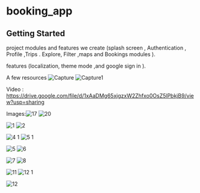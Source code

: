 # booking_app



## Getting Started

project modules and features  we create (splash screen , Authentication , Profile ,Trips . Explore, Filter ,maps and Bookings modules ).

features (localization, theme mode ,and google sign in ).

A few resources 
![Capture](https://user-images.githubusercontent.com/64233832/193407061-d3898461-69eb-4b97-b40d-9300c6d97f43.JPG)
![Capture1](https://user-images.githubusercontent.com/64233832/193407057-8a8763db-4c6d-4639-991b-ec87ab95851d.JPG)


Video : https://drive.google.com/file/d/1xAaDMg65xjgzxW2Zhfxo0OsZ5lPbkjB9/view?usp=sharing


Images:![17](https://user-images.githubusercontent.com/64233832/193407723-0614c7a4-8fa2-4603-a893-3bec4134e23e.jpeg)
![20](https://user-images.githubusercontent.com/64233832/193407724-f1169271-bd00-4f47-b1ae-f98044b5e9eb.jpeg)

![1](https://user-images.githubusercontent.com/64233832/193407725-328952ff-5fac-45e0-9ee6-15226462daee.jpeg)
![2](https://user-images.githubusercontent.com/64233832/193407726-5dbbd792-b05c-469b-abce-e433611b6d2f.jpeg)

![4 1](https://user-images.githubusercontent.com/64233832/193407727-2f3d7cc6-5b4d-4217-b627-6eda32fd454e.jpeg)
![5 1](https://user-images.githubusercontent.com/64233832/193407728-fe662b96-87a2-48ba-b4fb-905d764f022b.jpeg)

![5](https://user-images.githubusercontent.com/64233832/193407730-c355c8e7-bd9d-4507-85ef-e5a35eadf0f3.jpeg)
![6](https://user-images.githubusercontent.com/64233832/193407731-5ca6d27b-3104-455d-bede-95d3cffd911c.jpeg)

![7](https://user-images.githubusercontent.com/64233832/193407732-445cc068-acc3-4c90-b838-b8287e88843a.jpeg)
![8](https://user-images.githubusercontent.com/64233832/193407733-52accb5b-9492-4aef-a4bf-db8c06eaf91a.jpeg)

![11](https://user-images.githubusercontent.com/64233832/193407734-a73bf1fb-5d81-4192-bf6e-fece1288838c.jpeg)
![12 1](https://user-images.githubusercontent.com/64233832/193407735-0869c772-61a2-4691-815a-94f2e6c14244.jpeg)

![12](https://user-images.githubusercontent.com/64233832/193407737-3748e3e1-a920-4b8a-a813-c44f4a23008e.jpeg)
